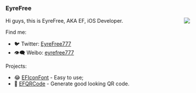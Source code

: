 ### EyreFree

<img align="right" src="https://github-readme-stats.vercel.app/api?username=EyreFree&show_icons=true" />

Hi guys, this is EyreFree, AKA EF, iOS Developer.   

Find me:

- 🐦 Twitter: [EyreFree777](https://twitter.com/EyreFree777)   
- 👁️‍🗨️ Weibo: [eyrefree777](https://weibo.com/eyrefree777)   

Projects:

- 😂 [EFIconFont](https://github.com/EFPrefix/EFIconFont) - Easy to use;
- 🔳 [EFQRCode](https://github.com/EFPrefix/EFQRCode) - Generate good looking QR code.
